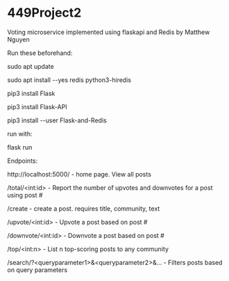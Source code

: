 # 449Project2
Voting microservice implemented using flaskapi and Redis by Matthew Nguyen

Run these beforehand:

sudo apt update

sudo apt install --yes redis python3-hiredis

pip3 install Flask

pip3 install Flask-API

pip3 install --user Flask-and-Redis


run with:

flask run

Endpoints: 

http://localhost:5000/ - home page. View all posts

/total/&lt;int:id&gt; - Report the number of upvotes and downvotes for a post using post #

/create - create a post. requires title, community, text

/upvote/&lt;int:id&gt; - Upvote a post based on post #

/downvote/&lt;int:id&gt; - Downvote a post based on post #

/top/&lt;int:n&gt; - List n top-scoring posts to any community

/search/?&lt;queryparameter1&gt;&&lt;queryparameter2&gt;&... - Filters posts based on query parameters
